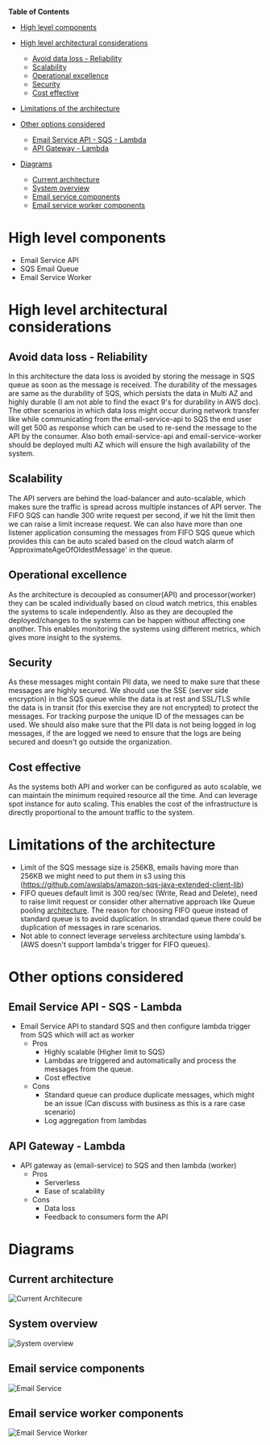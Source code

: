 
__Table of Contents__

- [High level components](#high-level-components)

- [High level architectural considerations](#high-level-architectural-considerations)
    - [Avoid data loss - Reliability](#avoid-data-loss---reliability)
    - [Scalability](#scalability)
    - [Operational excellence](#operational-excellence)
    - [Security](#security)
    - [Cost effective](#cost-effective)

- [Limitations of the architecture](#limitations-of-the-architecture)

- [Other options considered](#other-options-considered)
    - [Email Service API - SQS - Lambda](#email-service-api---sqs---lambda)
    - [API Gateway - Lambda](#api-gateway---lambda)
    
- [Diagrams](#diagrams)
    - [Current architecture](#current-architecture)
    - [System overview](#system-overview)
    - [Email service components](#email-service-components)
    - [Email service worker components](#email-service-worker-components)
    
    
# High level components

- Email Service API
- SQS Email Queue
- Email Service Worker

# High level architectural considerations

## Avoid data loss - Reliability
In this architecture the data loss is avoided by storing the message in SQS queue as soon as the message is received. The durability of the messages are same as the durability of SQS, which persists the data in Multi AZ and highly durable (I am not able to find the exact 9's for durability in AWS doc). The other scenarios in which data loss might occur during network transfer like while communicating from the email-service-api to SQS the end user will get 500 as response which can be used to re-send the message to the API by the consumer. Also both email-service-api and email-service-worker should be deployed multi AZ which will ensure the high availability of the system.  
      
## Scalability
The API servers are behind the load-balancer and auto-scalable, which makes sure the traffic is spread across multiple instances of API server. The FIFO SQS can handle 300 write request per second, if we hit the limit then we can raise a limit increase request. We can also have more than one listener application consuming the messages from FIFO SQS queue which provides this can be auto scaled based on the cloud watch alarm of 'ApproximateAgeOfOldestMessage' in the queue.       

## Operational excellence
As the architecture is decoupled as consumer(API) and processor(worker) they can be scaled individually based on cloud watch metrics, this enables the systems to scale independently. Also as they are decoupled the deployed/changes to the systems can be happen without affecting one another. This enables monitoring the systems using different metrics, which gives more insight to the systems.     

## Security
As these messages might contain PII data, we need to make sure that these messages are highly secured. We should use the SSE (server side encryption) in the SQS queue while the data is at rest and SSL/TLS while the data is in transit (for this exercise they are not encrypted) to protect the messages. For tracking purpose the unique ID of the messages can be used.
We should also make sure that the PII data is not being logged in log messages, if the are logged we need to ensure that the logs are being secured and doesn't go outside the organization.  

## Cost effective
As the systems both API and worker can be configured as auto scalable, we can maintain the minimum required resource all the time. And can leverage spot instance for auto scaling. This enables the cost of the infrastructure is directly proportional to the amount traffic to the system.  

# Limitations of the architecture
- Limit of the SQS message size is 256KB, emails having more than 256KB we might need to put them in s3 using this (https://github.com/awslabs/amazon-sqs-java-extended-client-lib)
- FIFO queues default limit is 300 req/sec (Write, Read and Delete), need to raise limit request or consider other alternative approach like Queue pooling [architecture](/images/scaled-version.png). The reason for choosing FIFO queue instead of standard queue is to avoid duplication. In strandad queue there could be duplication of messages in rare scenarios.
- Not able to connect leverage serveless architecture using lambda's. (AWS doesn't support lambda's trigger for FIFO queues).

# Other options considered

## Email Service API - SQS - Lambda
- Email Service API to standard SQS and then configure lambda trigger from SQS which will act as worker
    - Pros
        - Highly scalable (Higher limit to SQS)
        - Lambdas are triggered and automatically and process the messages from the queue.
        - Cost effective       
    - Cons
        - Standard queue can produce duplicate messages, which might be an issue (Can discuss with business as this is a rare case scenario)
        - Log aggregation from lambdas            
         
## API Gateway - Lambda
- API gateway as (email-service) to SQS and then lambda (worker)
    - Pros
        - Serverless
        - Ease of scalability
    - Cons
        - Data loss
        - Feedback to consumers form the API


# Diagrams

## Current architecture 

![Current Architecure](/images/current-version.png)

## System overview

![System overview](/images/c2.png)

## Email service components

![Email Service](/images/email-service-api.png)

## Email service worker components

![Email Service Worker](/images/email-service-worker.png)
 
